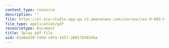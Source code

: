 ```yaml
---
content_type: resource
description: ''
file: https://ol-ocw-studio-app-qa.s3.amazonaws.com/courses/res-9-003-brains-minds-and-machines-summer-course-summer-2015/02a9ad29fdddc07e165726017b5024ba_pquNMjlgPwI.pdf
file_type: application/pdf
resourcetype: Document
title: 3play pdf file
uid: 02a9ad29-fddd-c07e-1657-26017b5024ba
---
```

